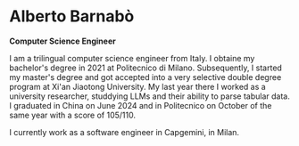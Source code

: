 # Alberto Barnabò

**Computer Science Engineer**

I am a trilingual computer science engineer from Italy. I obtaine my bachelor's degree in 2021 at Politecnico di Milano. Subsequently, I started my master's degree and got accepted into a very selective double degree program at Xi'an Jiaotong University. My last year there I worked as a university researcher, studdying LLMs and their ability to parse tabular data.
I graduated in China on June 2024 and in Politecnico on October of the same year with a score of 105/110.

I currently work as a software engineer in Capgemini, in Milan.

<!--
**albertobarnabo/albertobarnabo** is a ✨ _special_ ✨ repository because its `README.md` (this file) appears on your GitHub profile.

Here are some ideas to get you started:

- 🔭 I’m currently working on ...
- 🌱 I’m currently learning ..
- 👯 I’m looking to collaborate on ...
- 🤔 I’m looking for help with ...
- 💬 Ask me about ...
- 📫 How to reach me: ...
- 😄 Pronouns: ...
- ⚡ Fun fact: ...
-->
